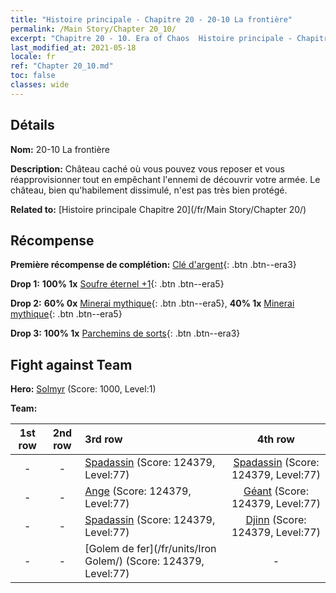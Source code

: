 ```yaml
---
title: "Histoire principale - Chapitre 20 - 20-10 La frontière"
permalink: /Main Story/Chapter 20_10/
excerpt: "Chapitre 20 - 10. Era of Chaos  Histoire principale - Chapitre 20_10. 20-10 La frontière"
last_modified_at: 2021-05-18
locale: fr
ref: "Chapter 20_10.md"
toc: false
classes: wide
---
```


## Détails

 **Nom:** 20-10 La frontière

 **Description:** Château caché où vous pouvez vous reposer et vous réapprovisionner tout en empêchant l'ennemi de découvrir votre armée. Le château, bien qu'habilement dissimulé, n'est pas très bien protégé.

 **Related to:** [Histoire principale Chapitre 20](/fr/Main Story/Chapter 20/)

## Récompense

 **Première récompense de complétion:** [Clé d'argent](/ItemsFR/con_693/){: .btn .btn--era3}

 **Drop 1:** **100% 1x** [Soufre éternel +1](/ItemsFR/mat_71/){: .btn .btn--era5}

 **Drop 2:** **60% 0x** [Minerai mythique](/ItemsFR/mat_61/){: .btn .btn--era5}, **40% 1x** [Minerai mythique](/ItemsFR/mat_61/){: .btn .btn--era5}

 **Drop 3:** **100% 1x** [Parchemins de sorts](/ItemsFR/con_694/){: .btn .btn--era3}


## Fight against Team
 **Hero:** [Solmyr](/fr/heroes/Solmyr/) (Score: 1000, Level:1)

 **Team:**


  | 1st row | 2nd row | 3rd row | 4th row |
  |:----:|:----:|:----|:----:|
  | - | - | [Spadassin](/fr/units/Swordsman/) (Score: 124379, Level:77)  | [Spadassin](/fr/units/Swordsman/) (Score: 124379, Level:77)  |
  | - | - | [Ange](/fr/units/Angel/) (Score: 124379, Level:77)  | [Géant](/fr/units/Giant/) (Score: 124379, Level:77)  |
  | - | - | [Spadassin](/fr/units/Swordsman/) (Score: 124379, Level:77)  | [Djinn](/fr/units/Genie/) (Score: 124379, Level:77)  |
  | - | - | [Golem de fer](/fr/units/Iron Golem/) (Score: 124379, Level:77)  | - |


